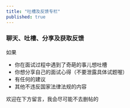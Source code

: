 ```yaml
---
title: "吐槽及反馈专栏"
published: true
---
```


### 聊天、吐槽、分享及获取反馈
如果
- 你在面试过程中遇到了奇葩的事儿想吐槽
- 你想分享自己的面试心得（不要泄露具体试题喔）
- 有任何的建议
- 其他不违反国家法律法规的内容

欢迎在下方留言，我会尽可能不去删帖的
